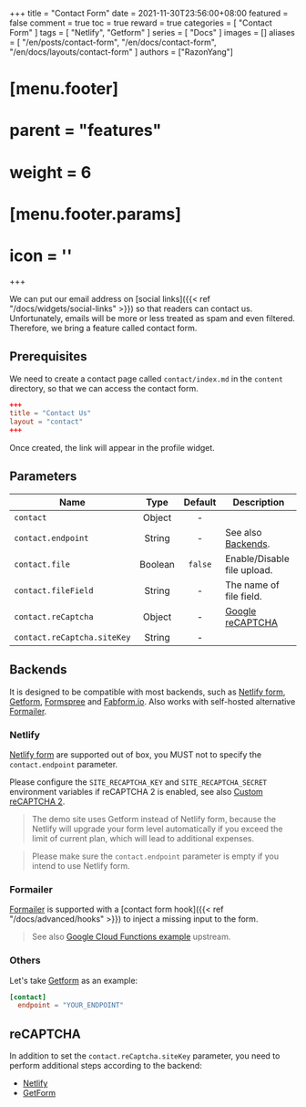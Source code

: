 +++
title = "Contact Form"
date = 2021-11-30T23:56:00+08:00
featured = false
comment = true
toc = true
reward = true
categories = [
  "Contact Form"
]
tags = [
  "Netlify",
  "Getform"
]
series = [
  "Docs"
]
images = []
aliases = [
  "/en/posts/contact-form",
  "/en/docs/contact-form",
  "/en/docs/layouts/contact-form"
]
authors = ["RazonYang"]
# [menu.footer]
#   parent = "features"
#   weight = 6
#   [menu.footer.params]
#     icon = '<i class="fas fa-fw fa-question-circle"></i>'
+++

We can put our email address on [social links]({{< ref "/docs/widgets/social-links" >}}) so that readers can contact us. Unfortunately, emails will be more or less treated as spam and even filtered.
Therefore, we bring a feature called contact form. 

<!--more-->

## Prerequisites

We need to create a contact page called `contact/index.md` in the `content` directory, so that we can access the contact form.

```toml
+++
title = "Contact Us"
layout = "contact"
+++
```

Once created, the link will appear in the profile widget.

## Parameters

| Name | Type | Default | Description
|---|:-:|:-:|---
| `contact` | Object | - | 
| `contact.endpoint` | String | - | See also [Backends](#backends).
| `contact.file` | Boolean | `false` | Enable/Disable file upload.
| `contact.fileField` | String | - | The name of file field.
| `contact.reCaptcha` | Object | - | [Google reCAPTCHA](https://www.google.com/recaptcha/)
| `contact.reCaptcha.siteKey` | String | - |

## Backends

It is designed to be compatible with most backends, such as [Netlify form](https://docs.netlify.com/forms/setup), [Getform](https://getform.io/), [Formspree](https://formspree.io/) and [Fabform.io](https://fabform.io/). Also works with self-hosted alternative [Formailer](https://github.com/djatwood/formailer).

### Netlify

[Netlify form](https://docs.netlify.com/forms/setup) are supported out of box, you MUST not to specify the `contact.endpoint` parameter.

Please configure the `SITE_RECAPTCHA_KEY` and `SITE_RECAPTCHA_SECRET` environment variables if reCAPTCHA 2 is enabled, see also [Custom reCAPTCHA 2](https://docs.netlify.com/forms/spam-filters/#custom-recaptcha-2).

> The demo site uses Getform instead of Netlify form, because the Netlify will upgrade your form level automatically if you exceed the limit of current plan, which will lead to additional expenses.

> Please make sure the `contact.endpoint` parameter is empty if you intend to use Netlify form.

### Formailer

[Formailer](https://github.com/djatwood/formailer) is supported with a [contact form hook]({{< ref "/docs/advanced/hooks" >}}) to inject a missing input to the form.

> See also [Google Cloud Functions example](https://github.com/djatwood/formailer/tree/main/examples/gcf) upstream.

### Others

Let's take [Getform](https://getform.io) as an example:

```toml
[contact]
  endpoint = "YOUR_ENDPOINT"
```

## reCAPTCHA

In addition to set the `contact.reCaptcha.siteKey` parameter, you need to perform additional steps according to the backend:

- [Netlify](https://docs.netlify.com/forms/spam-filters/#custom-recaptcha-2)
- [GetForm](https://docs.getform.io/features/spam-filtering/recaptcha-v2/#step-4-setup-secret-key)
